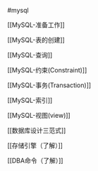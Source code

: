 #mysql 

[[MySQL-准备工作]]

[[MySQL-表的创建]]

[[MySQL-查询]]

[[MySQL-约束(Constraint)]]

[[MySQL-事务(Transaction)]]

[[MySQL-索引]]

[[MySQL-视图(view)]]

[[数据库设计三范式]]

[[存储引擎（了解）]]

[[DBA命令（了解）]]
